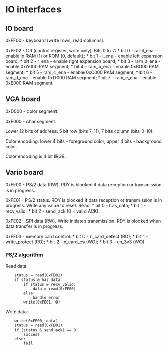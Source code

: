 # IO interfaces

## IO board

0xFF00 - keyboard (write rows, read columns).

0xFF02 - CR (control register, write only). Bits 0 to 7:
	* bit 0 - raml_ena - enable lo RAM (1) or ROM (0, default);
	* bit 1 - l_ena - enable left expansion board;
	* bit 2 - r_ena - enable right expansion board;
	* bit 3 - ram_a_ena - enable 0xA000 RAM segment;
	* bit 4 - ram_b_ena - enable 0xB000 RAM segment;
	* bit 5 - ram_c_ena - enable 0xC000 RAM segment;
	* bit 6 - ram_d_ena - enable 0xD000 RAM segment;
	* bit 7 - ram_e_ena - enable 0xE000 RAM segment.

## VGA board

0xD000 - color segment.

0xE000 - char segment.

Lower 12 bits of address: 5 bit row (bits 7-11), 7 bits column (bits 0-10).

Color encoding: lower 4 bits - foreground color, upper 4 bits - background color.

Color encoding is 4 bit IRGB.

## Vario board

0xFE00 - PS/2 data (RW). RDY is blocked if data reception or transmission is in progress.

0xFE01 - PS/2 status. RDY is blocked if data reception or transmission is in progress. Write any value to reset. Read:
	* bit 0 - has_data;
	* bit 1 - recv_valid;
	* bit 2 - send_ack (0 = valid ACK).

0xFE02 - SPI data (RW). Write initiates transmission. RDY is blocked when data transfer is in progress.

0xFE03 - memory card control:
	* bit 0 - n_card_detect (RO);
	* bit 1 - write_protect (RO);
	* bit 2 - n_card_cs (WO);
	* bit 3 - en_3v3 (WO).

### PS/2 algorithm

Read data:
```
	status = read(0xFE01)
	if status & has_data:
		if status & recv_valid:
			data = read(0xFE00)
		else:
			handle error
		write(0xFE01, 0)
```

Write data:
```
	write(0xFE00, data)
	status = read(0xFE01)
	if (status & send_ack) == 0:
		success
	else:
		fail
```
